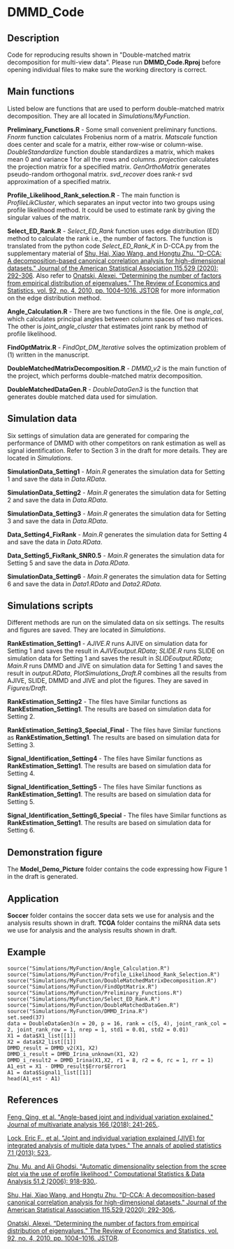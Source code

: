 # DMMD_Code

Description 
-------
Code for reproducing results shown in "Double-matched matrix decomposition for multi-view data". Please run **DMMD_Code.Rproj** before opening individual files to make sure the working directory is correct.

## Main functions
Listed below are functions that are used to perform double-matched matrix decomposition. They are all located in *Simulations/MyFunction*.

**Preliminary_Functions.R** - Some small convenient preliminary functions. *Fnorm* function calculates Frobenius norm of a matrix. *Matscale* function does center and scale for a matrix, either row-wise or column-wise. *DoubleStandardize* function double standardizes a matrix, which makes mean 0 and variance 1 for all the rows and columns. *projection* calculates the projection matrix for a specified matrix. *GenOrthoMatrix* generates pseudo-random orthogonal matrix. *svd_recover* does rank-r svd approximation of a specified matrix.

**Profile_Likelihood_Rank_selection.R** - The main function is *ProfileLikCluster*, which separates an input vector into two groups using profile likelihood method. It could be used to estimate rank by giving the singular values of the matrix.

**Select_ED_Rank.R** - *Select_ED_Rank* function uses edge distribution (ED) method to calculate the rank i.e., the number of factors. The function is translated from the python code *Select_ED_Rank_K* in D-CCA.py from the supplementary material of [Shu, Hai, Xiao Wang, and Hongtu Zhu. "D-CCA: A decomposition-based canonical correlation analysis for high-dimensional datasets." Journal of the American Statistical Association 115.529 (2020): 292-306](https://amstat.tandfonline.com/doi/full/10.1080/01621459.2018.1543599?casa_token=HA13MS9KztkAAAAA%3A1Q_j0Z1DWQ-32p83DDooAf1SxI318fE5HglIgRj1YyNpZY_Kv6BJ-0RTkIajA3t6vIA_QHmhuw). Also refer to [Onatski, Alexei. “Determining the number of factors from empirical distribution of eigenvalues.” The Review of Economics and Statistics, vol. 92, no. 4, 2010, pp. 1004–1016. JSTOR](https://www.jstor.org/stable/40985808?seq=1#metadata_info_tab_contents) for more information on the edge distribution method.

**Angle_Calculation.R** - There are two functions in the file. One is *angle_cal*, which calculates principal angles between column spaces of two matrices. The other is *joint_angle_cluster* that estimates joint rank by method of profile likelihood.

**FindOptMatrix.R** - *FindOpt_DM_Iterative* solves the optimization problem of (1) written in the manuscript.

**DoubleMatchedMatrixDecomposition.R** - *DMMD_v2* is the main function of the project, which performs double-matched matrix decomposition.

**DoubleMatchedDataGen.R** - *DoubleDataGen3* is the function that generates double matched data used for simulation.

## Simulation data
Six settings of simulation data are generated for comparing the performance of DMMD with other competitors on rank estimation as well as signal identification. Refer to Section 3 in the draft for more details. They are located in *Simulations*.

**SimulationData_Setting1** - *Main.R* generates the simulation data for Setting 1 and save the data in *Data.RData*.

**SimulationData_Setting2** - *Main.R* generates the simulation data for Setting 2 and save the data in *Data.RData*.

**SimulationData_Setting3** - *Main.R* generates the simulation data for Setting 3 and save the data in *Data.RData*.

**Data_Setting4_FixRank** - *Main.R* generates the simulation data for Setting 4 and save the data in *Data.RData*.

**Data_Setting5_FixRank_SNR0.5** - *Main.R* generates the simulation data for Setting 5 and save the data in *Data.RData*.

**SimulationData_Setting6** - *Main.R* generates the simulation data for Setting 6 and save the data in *Data1.RData* and *Data2.RData*.

## Simulations scripts
Different methods are run on the simulated data on six settings. The results and figures are saved. They are located in *Simulations*.

**RankEstimation_Setting1** - *AJIVE.R* runs AJIVE on simulation data for Setting 1 and saves the result in *AJIVEoutput.RData*; *SLIDE.R* runs SLIDE on simulation data for Setting 1 and saves the result in *SLIDEoutput.RData*; *Main.R* runs DMMD and JIVE on simulation data for Setting 1 and saves the result in *output.RData*, *PlotSimulations_Draft.R* combines all the results from AJIVE, SLIDE, DMMD and JIVE and plot the figures. They are saved in *Figures/Draft*.

**RankEstimation_Setting2** - The files have Similar functions as **RankEstimation_Setting1**. The results are based on simulation data for Setting 2.

**RankEstimation_Setting3_Special_Final** - The files have Similar functions as **RankEstimation_Setting1**. The results are based on simulation data for Setting 3.

**Signal_Identification_Setting4** - The files have Similar functions as **RankEstimation_Setting1**. The results are based on simulation data for Setting 4.

**Signal_Identification_Setting5** - The files have Similar functions as **RankEstimation_Setting1**. The results are based on simulation data for Setting 5.

**Signal_Identification_Setting6_Special** - The files have Similar functions as **RankEstimation_Setting1**. The results are based on simulation data for Setting 6.

## Demonstration figure 
The **Model_Demo_Picture** folder contains the code expressing how Figure 1 in the draft is generated.

## Application
**Soccer** folder contains the soccer data sets we use for analysis and the analysis results shown in draft. 
**TCGA** folder contains the miRNA data sets we use for analysis and the analysis results shown in draft. 

## Example
```{r}
source("Simulations/MyFunction/Angle_Calculation.R")
source("Simulations/MyFunction/Profile_Likelihood_Rank_Selection.R")
source("Simulations/MyFunction/DoubleMatchedMatrixDecomposition.R")
source("Simulations/MyFunction/FindOptMatrix.R")
source("Simulations/MyFunction/Preliminary_Functions.R")
source("Simulations/MyFunction/Select_ED_Rank.R")
source("Simulations/MyFunction/DoubleMatchedDataGen.R")
source("Simulations/MyFunction/DMMD_Irina.R")
set.seed(37)
data = DoubleDataGen3(n = 20, p = 16, rank = c(5, 4), joint_rank_col = 2, joint_rank_row = 1, nrep = 1, std1 = 0.01, std2 = 0.01)
X1 = data$X1_list[[1]]
X2 = data$X2_list[[1]]
DMMD_result = DMMD_v2(X1, X2)
DMMD_i_result = DMMD_Irina_unknown(X1, X2)
DMMD_i_result2 = DMMD_Irina(X1,X2, r1 = 8, r2 = 6, rc = 1, rr = 1)
A1_est = X1 - DMMD_result$Error$Error1
A1 = data$Signal1_list[[1]]
head(A1_est - A1)
```

References
-------
[Feng, Qing, et al. "Angle-based joint and individual variation explained." Journal of multivariate analysis 166 (2018): 241-265.](https://arxiv.org/pdf/1704.02060.pdf).

[Lock, Eric F., et al. "Joint and individual variation explained (JIVE) for integrated analysis of multiple data types." The annals of applied statistics 7.1 (2013): 523.](https://arxiv.org/pdf/1102.4110.pdf).

[Zhu, Mu, and Ali Ghodsi. "Automatic dimensionality selection from the scree plot via the use of profile likelihood." Computational Statistics & Data Analysis 51.2 (2006): 918-930.](http://citeseerx.ist.psu.edu/viewdoc/download?doi=10.1.1.90.3768&rep=rep1&type=pdf).

[Shu, Hai, Xiao Wang, and Hongtu Zhu. "D-CCA: A decomposition-based canonical correlation analysis for high-dimensional datasets." Journal of the American Statistical Association 115.529 (2020): 292-306.](https://amstat.tandfonline.com/doi/full/10.1080/01621459.2018.1543599?casa_token=HA13MS9KztkAAAAA%3A1Q_j0Z1DWQ-32p83DDooAf1SxI318fE5HglIgRj1YyNpZY_Kv6BJ-0RTkIajA3t6vIA_QHmhuw).

[Onatski, Alexei. “Determining the number of factors from empirical distribution of eigenvalues.” The Review of Economics and Statistics, vol. 92, no. 4, 2010, pp. 1004–1016. JSTOR](https://www.jstor.org/stable/40985808?seq=1#metadata_info_tab_contents).


